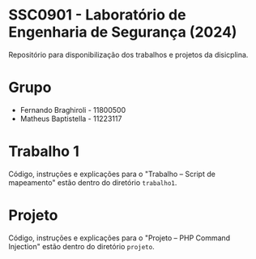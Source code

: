 # SSC0901 - Laboratório de Engenharia de Segurança (2024)
Repositório para disponibilização dos trabalhos e projetos da disicplina.

# Grupo
- Fernando Braghiroli - 11800500
- Matheus Baptistella - 11223117

# Trabalho 1
Código, instruções e explicações para o "Trabalho – Script de mapeamento" estão dentro do diretório `trabalho1`.

# Projeto
Código, instruções e explicações para o "Projeto – PHP Command Injection" estão dentro do diretório `projeto`.
